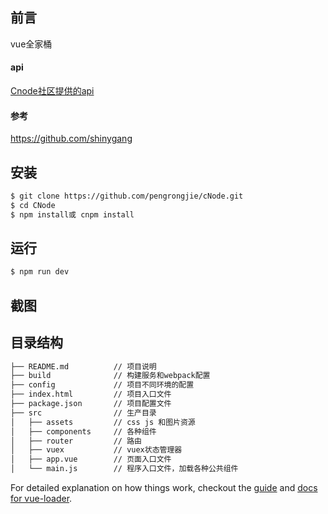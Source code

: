## 前言

vue全家桶
#### api
<a href="https://cnodejs.org/api" target="_blank">Cnode社区提供的api</a>
#### 参考
<a href="https://github.com/shinygang" target="_blank"> https://github.com/shinygang </a>

## 安装

``` bash
$ git clone https://github.com/pengrongjie/cNode.git
$ cd CNode
$ npm install或 cnpm install
```
## 运行

``` bash
$ npm run dev
```
## 截图

## 目录结构

``` bash
├── README.md          // 项目说明
├── build              // 构建服务和webpack配置
├── config             // 项目不同环境的配置
├── index.html         // 项目入口文件
├── package.json       // 项目配置文件
├── src                // 生产目录
│   ├── assets         // css js 和图片资源
│   ├── components     // 各种组件
│   ├── router         // 路由
│   ├── vuex           // vuex状态管理器
│   ├── app.vue        // 页面入口文件
│   └── main.js        // 程序入口文件，加载各种公共组件
```

For detailed explanation on how things work, checkout the [guide](http://vuejs-templates.github.io/webpack/) and [docs for vue-loader](http://vuejs.github.io/vue-loader).
